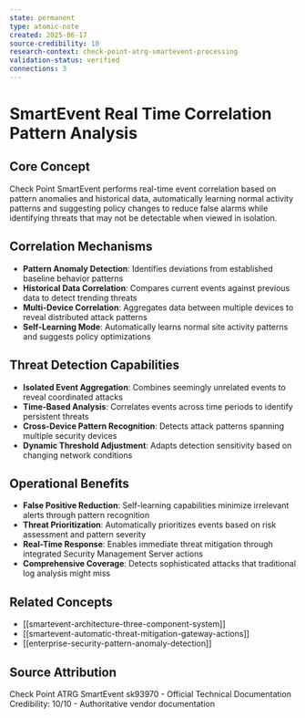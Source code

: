 ```yaml
---
state: permanent
type: atomic-note
created: 2025-06-17
source-credibility: 10
research-context: check-point-atrg-smartevent-processing
validation-status: verified
connections: 3
---
```


# SmartEvent Real Time Correlation Pattern Analysis

## Core Concept
Check Point SmartEvent performs real-time event correlation based on pattern anomalies and historical data, automatically learning normal activity patterns and suggesting policy changes to reduce false alarms while identifying threats that may not be detectable when viewed in isolation.

## Correlation Mechanisms
- **Pattern Anomaly Detection**: Identifies deviations from established baseline behavior patterns
- **Historical Data Correlation**: Compares current events against previous data to detect trending threats
- **Multi-Device Correlation**: Aggregates data between multiple devices to reveal distributed attack patterns
- **Self-Learning Mode**: Automatically learns normal site activity patterns and suggests policy optimizations

## Threat Detection Capabilities
- **Isolated Event Aggregation**: Combines seemingly unrelated events to reveal coordinated attacks
- **Time-Based Analysis**: Correlates events across time periods to identify persistent threats
- **Cross-Device Pattern Recognition**: Detects attack patterns spanning multiple security devices
- **Dynamic Threshold Adjustment**: Adapts detection sensitivity based on changing network conditions

## Operational Benefits
- **False Positive Reduction**: Self-learning capabilities minimize irrelevant alerts through pattern recognition
- **Threat Prioritization**: Automatically prioritizes events based on risk assessment and pattern severity
- **Real-Time Response**: Enables immediate threat mitigation through integrated Security Management Server actions
- **Comprehensive Coverage**: Detects sophisticated attacks that traditional log analysis might miss

## Related Concepts
- [[smartevent-architecture-three-component-system]]
- [[smartevent-automatic-threat-mitigation-gateway-actions]]
- [[enterprise-security-pattern-anomaly-detection]]

## Source Attribution
Check Point ATRG SmartEvent sk93970 - Official Technical Documentation
Credibility: 10/10 - Authoritative vendor documentation